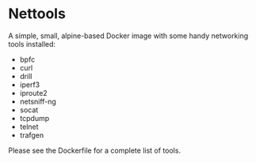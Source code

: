 # Nettools

A simple, small, alpine-based Docker image with some handy networking tools
installed:

- bpfc
- curl
- drill
- iperf3
- iproute2
- netsniff-ng
- socat
- tcpdump
- telnet
- trafgen

Please see the Dockerfile for a complete list of tools.
